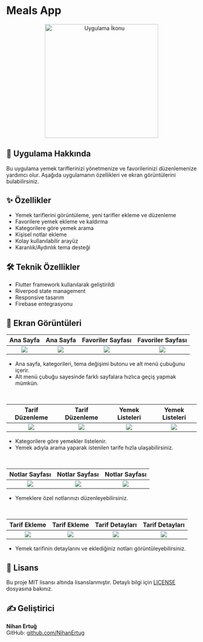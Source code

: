 # Meals App
<div align="center">
  <img src="https://github.com/user-attachments/assets/8c9b2290-9702-4c79-9bf2-50231ad1d09d" alt="Uygulama İkonu" width="300" />
</div>


## 📱 Uygulama Hakkında
Bu uygulama yemek tariflerinizi yönetmenize ve favorilerinizi düzenlemenize yardımcı olur. Aşağıda uygulamanın özellikleri ve ekran görüntülerini bulabilirsiniz.

 
## ✨ Özellikler

- Yemek tariflerini görüntüleme, yeni tarifler ekleme ve düzenleme
- Favorilere yemek ekleme ve kaldırma
- Kategorilere göre yemek arama
- Kişisel notlar ekleme
- Kolay kullanılabilir arayüz
- Karanlık/Aydınlık tema desteği

## 🛠️ Teknik Özellikler

- Flutter framework kullanılarak geliştirildi
- Riverpod state management
- Responsive tasarım
- Firebase entegrasyonu

## 📸 Ekran Görüntüleri

  Ana Sayfa        |   Ana Sayfa       |  Favoriler Sayfası    |   Favoriler Sayfası
:-------------------------:|:-------------------------:|:-------------------------:|:-------------------------:
![](https://github.com/user-attachments/assets/bfacac60-6f39-447b-bc05-74bf089221fb?raw=true)| ![](https://github.com/user-attachments/assets/e55f2ad8-5f02-488d-be1c-12adcb2b89e2?raw=true)| ![](https://github.com/user-attachments/assets/5751fd2f-3bf2-4545-bd2c-27277e2972ae?raw=true) | ![](https://github.com/user-attachments/assets/9081337e-9f2c-4650-888a-921fad8a201a?raw=true)

  - Ana sayfa, kategorileri, tema değişimi butonu ve alt menü çubuğunu içerir.
  - Alt menü çubuğu sayesinde farklı sayfalara hızlıca geçiş yapmak mümkün.

<br>

  Tarif Düzenleme      |    Tarif Düzenleme          |     Yemek Listeleri   |  Yemek Listeleri 
:-------------------------:|:-------------------------:|:-------------------------:|:-------------------------:
![](https://github.com/user-attachments/assets/c2e58693-935c-422e-adae-bf15e42eb604?raw=true)| ![](https://github.com/user-attachments/assets/e828cd76-89b1-4dbe-a943-6d8848b2a53f?raw=true)| ![](https://github.com/user-attachments/assets/bc3102b7-b866-4345-b69b-b0771e2d247b?raw=true)| ![](https://github.com/user-attachments/assets/29eb1e10-2ea8-4b04-826a-56e9074e11b0?raw=true)

  - Kategorilere göre yemekler listelenir.
  - Yemek adıyla arama yaparak istenilen tarife hızla ulaşabilirsiniz.


<br>

   Notlar Sayfası      |    Notlar Sayfası          |     Notlar Sayfası      
:-------------------------:|:-------------------------:|:-------------------------:
![](https://github.com/user-attachments/assets/21ef7782-0f52-498d-afd7-3f5e26fa1848?raw=true)| ![](https://github.com/user-attachments/assets/5f5a1fef-98bb-40ba-b469-85188b9605cf?raw=true)| ![](https://github.com/user-attachments/assets/3022e9a4-69ec-4f7f-90bc-bee9d87f592e?raw=true)

  - Yemeklere özel notlarınızı düzenleyebilirsiniz.


  <br>



  Tarif Ekleme            |   Tarif Ekleme              |    Tarif Detayları    |    Tarif Detayları   
:-------------------------:|:-------------------------:|:-------------------------:|:-------------------------:
![](https://github.com/user-attachments/assets/41f3d809-712c-4086-b5e3-b7f477c6ae1a?raw=true)| ![](https://github.com/user-attachments/assets/15484867-3dfe-4b03-b2cd-fde30b2aac79?raw=true)| ![](https://github.com/user-attachments/assets/33d49f92-96cf-4a19-b8a1-a9f5442ea822?raw=true)| ![](https://github.com/user-attachments/assets/4db87144-e5b3-418f-85e0-75ce9d915e04?raw=true)


  - Yemek tarifinin detaylarını ve eklediğiniz notları görüntüleyebilirsiniz.

## 📝 Lisans
Bu proje MIT lisansı altında lisanslanmıştır. Detaylı bilgi için [LICENSE](LICENSE) dosyasına bakınız.

## ✍️ Geliştirici

**Nihan Ertuğ**  
GitHub: [github.com/NihanErtug](https://github.com/NihanErtug)  
